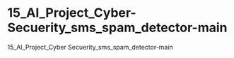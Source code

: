 # 15_AI_Project_Cyber-Secuerity_sms_spam_detector-main
15_AI_Project_Cyber Secuerity_sms_spam_detector-main
